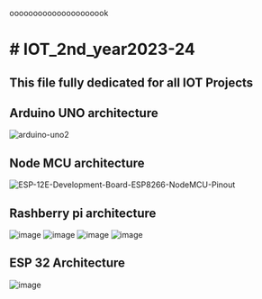 ooooooooooooooooooook














<h1># IOT_2nd_year2023-24</h1>
<h2>This file fully dedicated for all IOT Projects</h2>




<h2>Arduino UNO architecture</h2>

![arduino-uno2](https://github.com/souravlouha/IOT_2nd_year2023-24/assets/130911872/ccba160a-78fa-492c-aacd-ab4952a62dc0)


<h2>Node MCU architecture</h2>

![ESP-12E-Development-Board-ESP8266-NodeMCU-Pinout](https://github.com/souravlouha/IOT_2nd_year2023-24/assets/130911872/058321b8-2b02-463f-908b-80fb341589af)


<h2>Rashberry pi architecture </h2>

![image](https://github.com/souravlouha/IOT_2nd_year2023-24/assets/130911872/295ae218-e8fe-4421-829e-3f9f671b44fc)
![image](https://github.com/souravlouha/IOT_2nd_year2023-24/assets/130911872/620ff36e-a9cf-444a-9aff-9398f607a801)
![image](https://github.com/souravlouha/IOT_2nd_year2023-24/assets/130911872/3b50f9d8-eb15-467e-8ff3-3e628e6e9ffd)
![image](https://github.com/souravlouha/IOT_2nd_year2023-24/assets/130911872/e75050d5-11ee-4e7f-9843-b09261c1bfd2)


<h2> ESP 32 Architecture </h2>

![image](https://github.com/souravlouha/IOT_2nd_year2023-24/assets/130911872/c142dad0-dc7c-4d1b-8f3e-6688c3378632)

